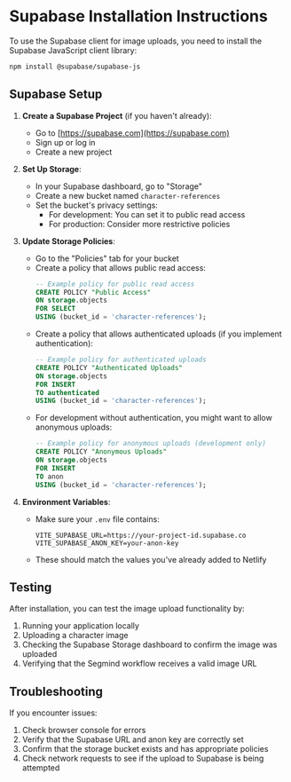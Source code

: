 # Supabase Installation Instructions

To use the Supabase client for image uploads, you need to install the Supabase JavaScript client library:

```bash
npm install @supabase/supabase-js
```

## Supabase Setup

1. **Create a Supabase Project** (if you haven't already):
   - Go to [https://supabase.com](https://supabase.com)
   - Sign up or log in
   - Create a new project

2. **Set Up Storage**:
   - In your Supabase dashboard, go to "Storage"
   - Create a new bucket named `character-references`
   - Set the bucket's privacy settings:
     - For development: You can set it to public read access
     - For production: Consider more restrictive policies

3. **Update Storage Policies**:
   - Go to the "Policies" tab for your bucket
   - Create a policy that allows public read access:
     ```sql
     -- Example policy for public read access
     CREATE POLICY "Public Access"
     ON storage.objects
     FOR SELECT
     USING (bucket_id = 'character-references');
     ```
   - Create a policy that allows authenticated uploads (if you implement authentication):
     ```sql
     -- Example policy for authenticated uploads
     CREATE POLICY "Authenticated Uploads"
     ON storage.objects
     FOR INSERT
     TO authenticated
     USING (bucket_id = 'character-references');
     ```
   - For development without authentication, you might want to allow anonymous uploads:
     ```sql
     -- Example policy for anonymous uploads (development only)
     CREATE POLICY "Anonymous Uploads"
     ON storage.objects
     FOR INSERT
     TO anon
     USING (bucket_id = 'character-references');
     ```

4. **Environment Variables**:
   - Make sure your `.env` file contains:
     ```
     VITE_SUPABASE_URL=https://your-project-id.supabase.co
     VITE_SUPABASE_ANON_KEY=your-anon-key
     ```
   - These should match the values you've already added to Netlify

## Testing

After installation, you can test the image upload functionality by:

1. Running your application locally
2. Uploading a character image
3. Checking the Supabase Storage dashboard to confirm the image was uploaded
4. Verifying that the Segmind workflow receives a valid image URL

## Troubleshooting

If you encounter issues:

1. Check browser console for errors
2. Verify that the Supabase URL and anon key are correctly set
3. Confirm that the storage bucket exists and has appropriate policies
4. Check network requests to see if the upload to Supabase is being attempted